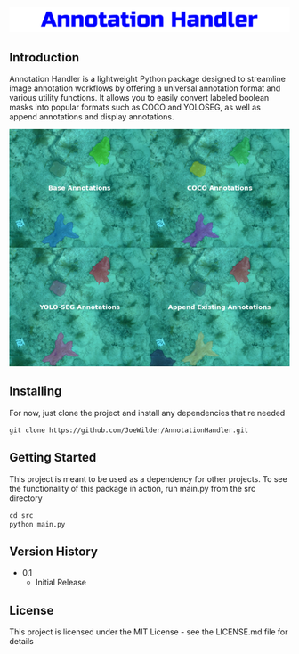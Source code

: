 ![Title](assets/annotation-handler.png?raw=true)

## Introduction

Annotation Handler is a lightweight Python package designed to streamline image annotation workflows by offering a universal annotation format and various utility functions. It allows you to easily convert labeled boolean masks into popular formats such as COCO and YOLOSEG, as well as append annotations and display annotations.

<p align="center">
  <img src="assets/combined-image.png" alt="functionality preview"/>
</p>

## Installing

For now, just clone the project and install any dependencies that re needed

```
git clone https://github.com/JoeWilder/AnnotationHandler.git
```


## Getting Started

This project is meant to be used as a dependency for other projects. To see the functionality of this package in action, run main.py from the src directory

```
cd src
python main.py
```


## Version History

* 0.1
    * Initial Release

## License

This project is licensed under the MIT License - see the LICENSE.md file for details


